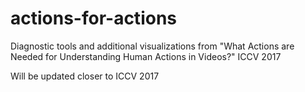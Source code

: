 # actions-for-actions
Diagnostic tools and additional visualizations from "What Actions are Needed for Understanding Human Actions in Videos?" ICCV 2017

Will be updated closer to ICCV 2017
